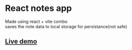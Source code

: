 
# React notes app

Made using react + vite combo
<br>
saves the note data to local storage for persistance(not safe)
<br>
## [Live demo](https://react-notes-app-tau.vercel.app/)

